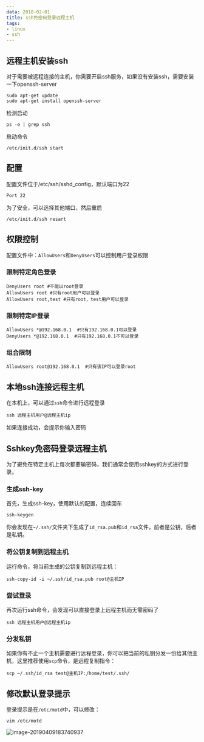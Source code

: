 ```yaml
---
data: 2018-02-01
title: ssh免密码登录远程主机
tags:
- linux
- ssh
---
```


## 远程主机安装ssh

对于需要被远程连接的主机，你需要开启ssh服务，如果没有安装ssh，需要安装一下openssh-server

```
sudo apt-get update
sudo apt-get install openssh-server
```

检测启动

```
ps -e | grep ssh
```

启动命令

```
/etc/init.d/ssh start
```

## 配置

配置文件位于/etc/ssh/sshd_config，默认端口为22

```
Port 22
```

为了安全，可以选择其他端口，然后重启

```
/etc/init.d/ssh resart
```

## 权限控制

配置文件中：`AllowUsers`和`DenyUsers`可以控制用户登录权限

### 限制特定角色登录

```
DenyUsers root #不能以root登录
AllowUsers root #只有root用户可以登录
AllowUsers root,test #只有root，test用户可以登录
```

### 限制特定IP登录

```
AllowUsers *@192.168.0.1  #只有192.168.0.1可以登录
DenyUsers *@192.168.0.1  #只有192.168.0.1不可以登录
```

### 组合限制 

```
AllowUsers root@192.168.0.1  #只有该IP可以登录root
```

## 本地ssh连接远程主机

在本机上，可以通过`ssh`命令进行远程登录

```
ssh 远程主机用户@远程主机ip
```

如果连接成功，会提示你输入密码

## Sshkey免密码登录远程主机

为了避免在特定主机上每次都要输密码，我们通常会使用sshkey的方式进行登录。

### 生成ssh-key

首先，生成ssh-key，使用默认的配置，连续回车

```
ssh-keygen
```

你会发现在`~/.ssh/`文件夹下生成了`id_rsa.pub`和`id_rsa`文件，前者是公钥，后者是私钥。

### 将公钥复制到远程主机

运行命令，将当前生成的公钥复制到远程主机：

```
ssh-copy-id -i ~/.ssh/id_rsa.pub root@主机IP
```



### 尝试登录

再次运行ssh命令，会发现可以直接登录上远程主机而无需密码了

```
ssh 远程主机用户@远程主机ip 
```



### 分发私钥

如果你有不止一个主机需要进行远程登录，你可以把当前的私钥分发一份给其他主机，这里推荐使用`scp`命令，是远程复制指令：

```
scp ~/.ssh/id_rsa test@主机IP:/home/test/.ssh/
```



## 修改默认登录提示

登录提示是在`/etc/motd`中，可以修改：

```
vim /etc/motd
```

![image-20190409183740937](http://img.hksite.cn/2019-04-09-103746.png)